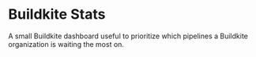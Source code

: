 Buildkite Stats
===============
A small Buildkite dashboard useful to prioritize which pipelines a Buildkite
organization is waiting the most on.
